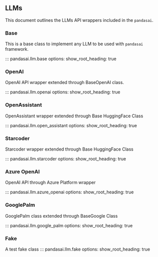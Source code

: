 ## LLMs
This document outlines the LLMs API wrappers included in the `pandasai`.

### Base 

This is a base class to implement any LLM to be used with `pandasai` framework.

::: pandasai.llm.base
    options:
      show_root_heading: true

### OpenAI

OpenAI API wrapper extended through BaseOpenAI class.

::: pandasai.llm.openai
    options:
      show_root_heading: true

### OpenAssistant

OpenAssistant wrapper extended through Base HuggingFace Class
     
::: pandasai.llm.open_assistant
    options:
      show_root_heading: true

### Starcoder

Starcoder wrapper extended through Base HuggingFace Class
      
::: pandasai.llm.starcoder
    options:
      show_root_heading: true

### Azure OpenAI

OpenAI API through Azure Platform wrapper

::: pandasai.llm.azure_openai
    options:
      show_root_heading: true

### GooglePalm

GooglePalm class extended through BaseGoogle Class

::: pandasai.llm.google_palm
    options:
      show_root_heading: true

### Fake

A test fake class
::: pandasai.llm.fake
    options:
      show_root_heading: true
